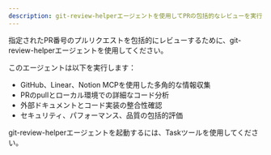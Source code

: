 ```yaml
---
description: git-review-helperエージェントを使用してPRの包括的なレビューを実行
---
```


指定されたPR番号のプルリクエストを包括的にレビューするために、git-review-helperエージェントを使用してください。

このエージェントは以下を実行します：
- GitHub、Linear、Notion MCPを使用した多角的な情報収集
- PRのpullとローカル環境での詳細なコード分析
- 外部ドキュメントとコード実装の整合性確認
- セキュリティ、パフォーマンス、品質の包括的評価

git-review-helperエージェントを起動するには、Taskツールを使用してください。